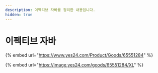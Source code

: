 ```yaml
---
description: 이펙티브 자바를 정리한 내용입니다.
hidden: true
---
```


# 이펙티브 자바

{% embed url="https://www.yes24.com/Product/Goods/65551284" %}

{% embed url="https://image.yes24.com/goods/65551284/XL" %}
